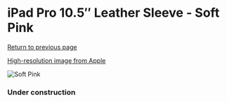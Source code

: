 # iPad Pro 10.5″ Leather Sleeve - Soft Pink

[Return to previous page](/ipad_pro105)

[High-resolution image from Apple](https://store.storeimages.cdn-apple.com/8756/as-images.apple.com/is/MRFM2?wid=4500&hei=4500&fmt=png)

<div style="width: 384px"><img src="/everysource/MRFM2.png" alt="Soft Pink"></div>

### Under construction
